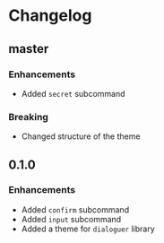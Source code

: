 # Changelog

## master

### Enhancements
* Added `secret` subcommand

### Breaking
* Changed structure of the theme

## 0.1.0

### Enhancements
* Added `confirm` subcommand
* Added `input` subcommand
* Added a theme for `dialoguer` library
